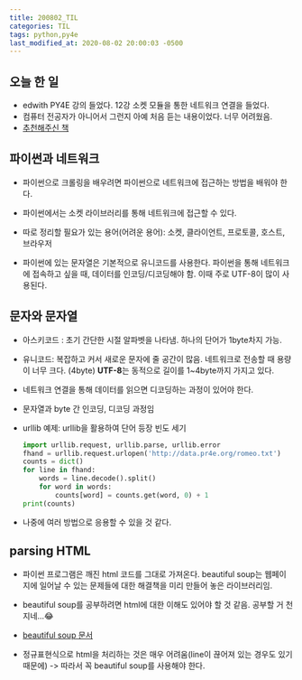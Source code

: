 ```yaml
---
title: 200802_TIL
categories: TIL
tags: python,py4e
last_modified_at: 2020-08-02 20:00:03 -0500
---
```


## 오늘 한 일

* edwith PY4E 강의 들었다. 12강 소켓 모듈을 통한 네트워크 연결을 들었다.
* 컴퓨터 전공자가 아니어서 그런지 아예 처음 듣는 내용이었다. 너무 어려웠음.
* [추천해주신 책](http://www.net-intro.com/)

## 파이썬과 네트워크

* 파이썬으로 크롤링을 배우려면 파이썬으로 네트워크에 접근하는 방법을 배워야 한다.

* 파이썬에서는 소켓 라이브러리를 통해 네트워크에 접근할 수 있다.

* 따로 정리할 필요가 있는 용어(어려운 용어): 소켓, 클라이언트, 프로토콜, 호스트, 브라우저

* 파이썬에 있는 문자열은 기본적으로 유니코드를 사용한다. 파이썬을 통해 네트워크에 접속하고 싶을 때, 데이터를 인코딩/디코딩해야 함. 이때 주로 UTF-8이 많이 사용된다.

## 문자와 문자열

* 아스키코드 : 초기 간단한 시절 알파벳을 나타냄. 하나의 단어가 1byte차지 가능.
 
* 유니코드: 복잡하고 커서 새로운 문자에 줄 공간이 많음. 네트워크로 전송할 때 용량이 너무 크다. (4byte) **UTF-8**는 동적으로 길이를 1~4byte까지 가지고 있다.
 
* 네트워크 연결을 통해 데이터를 읽으면 디코딩하는 과정이 있어야 한다.
 
* 문자열과 byte 간 인코딩, 디코딩 과정임

* urllib 예제: urllib을 활용하여 단어 등장 빈도 세기

  ```python
  import urllib.request, urllib.parse, urllib.error
  fhand = urllib.request.urlopen('http://data.pr4e.org/romeo.txt')
  counts = dict()
  for line in fhand:
      words = line.decode().split()
      for word in words:
          counts[word] = counts.get(word, 0) + 1
  print(counts)
  ```

* 나중에 여러 방법으로 응용할 수 있을 것 같다.

## parsing HTML

* 파이썬 프로그램은 깨진 html 코드를 그대로 가져온다. beautiful soup는 웹페이지에 일어날 수 있는 문제들에 대한 해결책을 미리 만들어 놓은 라이브러리임.

* beautiful soup를 공부하려면 html에 대한 이해도 있어야 할 것 같음. 공부할 거 천지네...😂

* [beautiful soup 문서](https://www.crummy.com/software/BeautifulSoup/bs4/doc/)

* 정규표현식으로 html을 처리하는 것은 매우 어려움(line이 끊어져 있는 경우도 있기 때문에) -> 따라서 꼭 beautiful soup를 사용해야 한다.

